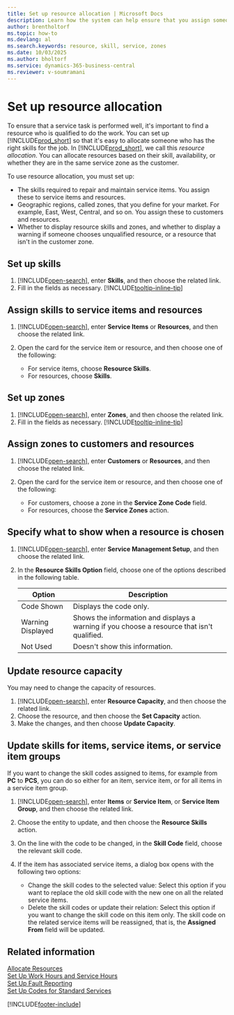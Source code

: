 ```yaml
---
title: Set up resource allocation | Microsoft Docs
description: Learn how the system can help ensure that you assign someone who has the skills required to provide a service.
author: brentholtorf
ms.topic: how-to
ms.devlang: al
ms.search.keywords: resource, skill, service, zones
ms.date: 10/03/2025
ms.author: bholtorf
ms.service: dynamics-365-business-central
ms.reviewer: v-soumramani
---
```


# Set up resource allocation

To ensure that a service task is performed well, it's important to find a resource who is qualified to do the work. You can set up [!INCLUDE[prod_short](includes/prod_short.md)] so that it's easy to allocate someone who has the right skills for the job. In [!INCLUDE[prod_short](includes/prod_short.md)], we call this _resource allocation_. You can allocate resources based on their skill, availability, or whether they are in the same service zone as the customer. 

To use resource allocation, you must set up:  
  
* The skills required to repair and maintain service items. You assign these to service items and resources.  
* Geographic regions, called zones, that you define for your market. For example, East, West, Central, and so on. You assign these to customers and resources.  
* Whether to display resource skills and zones, and whether to display a warning if someone chooses unqualified resource, or a resource that isn't in the customer zone.  

## Set up skills

1. [!INCLUDE[open-search](includes/open-search.md)], enter **Skills**, and then choose the related link.  
2. Fill in the fields as necessary. [!INCLUDE[tooltip-inline-tip](includes/tooltip-inline-tip_md.md)]  

## Assign skills to service items and resources

1. [!INCLUDE[open-search](includes/open-search.md)], enter **Service Items** or **Resources**, and then choose the related link.  
2. Open the card for the service item or resource, and then choose one of the following:  
  
    * For service items, choose **Resource Skills**.  
    * For resources, choose **Skills**.  

## Set up zones

1. [!INCLUDE[open-search](includes/open-search.md)], enter **Zones**, and then choose the related link.  
2. Fill in the fields as necessary. [!INCLUDE[tooltip-inline-tip](includes/tooltip-inline-tip_md.md)]  

## Assign zones to customers and resources

1. [!INCLUDE[open-search](includes/open-search.md)], enter **Customers** or **Resources**, and then choose the related link.  
2. Open the card for the service item or resource, and then choose one of the following:  
  
    * For customers, choose a zone in the **Service Zone Code** field.  
    * For resources, choose the **Service Zones** action.  

## Specify what to show when a resource is chosen

1. [!INCLUDE[open-search](includes/open-search.md)], enter **Service Management Setup**, and then choose the related link. 
2. In the **Resource Skills Option** field, choose one of the options described in the following table.  
  
    |**Option**|**Description**|  
    |------------|-------------|  
    |Code Shown | Displays the code only.|  
    |Warning Displayed | Shows the information and displays a warning if you choose a resource that isn't qualified.|  
    |Not Used | Doesn't show this information.|  

## Update resource capacity

You may need to change the capacity of resources.  
  
1. [!INCLUDE[open-search](includes/open-search.md)], enter **Resource Capacity**, and then choose the related link.  
2. Choose the resource, and then choose the **Set Capacity** action.  
3. Make the changes, and then choose **Update Capacity**.  

## Update skills for items, service items, or service item groups

If you want to change the skill codes assigned to items, for example from **PC** to **PCS**, you can do so either for an item, service item, or for all items in a service item group.  
  
1. [!INCLUDE[open-search](includes/open-search.md)], enter **Items** or **Service Item**, or **Service Item Group**, and then choose the related link.  
2. Choose the entity to update, and then choose the **Resource Skills** action.  
3. On the line with the code to be changed, in the **Skill Code** field, choose the relevant skill code.  
4. If the item has associated service items, a dialog box opens with the following two options:  
  
    * Change the skill codes to the selected value: Select this option if you want to replace the old skill code with the new one on all the related service items.  
    * Delete the skill codes or update their relation: Select this option if you want to change the skill code on this item only. The skill code on the related service items will be reassigned, that is, the **Assigned From** field will be updated.  
  
## Related information

[Allocate Resources](service-how-to-allocate-resources.md)  
[Set Up Work Hours and Service Hours](service-how-setup-work-service-hours.md)  
[Set Up Fault Reporting](service-how-setup-fault-reporting.md)  
[Set Up Codes for Standard Services](service-how-setup-service-coding.md)  

[!INCLUDE[footer-include](includes/footer-banner.md)]
